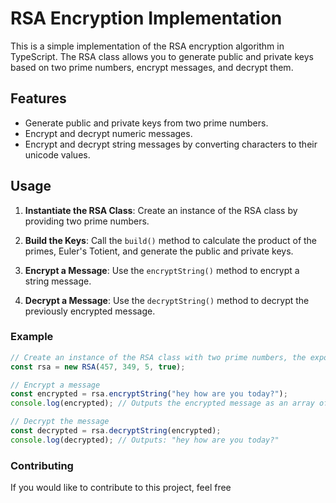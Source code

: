# RSA Encryption Implementation

This is a simple implementation of the RSA encryption algorithm in TypeScript. The RSA class allows you to generate public and private keys based on two prime numbers, encrypt messages, and decrypt them.

## Features

- Generate public and private keys from two prime numbers.
- Encrypt and decrypt numeric messages.
- Encrypt and decrypt string messages by converting characters to their unicode values.

## Usage

1. **Instantiate the RSA Class**: Create an instance of the RSA class by providing two prime numbers.

2. **Build the Keys**: Call the `build()` method to calculate the product of the primes, Euler's Totient, and generate the public and private keys.

3. **Encrypt a Message**: Use the `encryptString()` method to encrypt a string message.

4. **Decrypt a Message**: Use the `decryptString()` method to decrypt the previously encrypted message.

### Example

```typescript
// Create an instance of the RSA class with two prime numbers, the exponent is autoDefined as 5 and autoBuild is true by default
const rsa = new RSA(457, 349, 5, true);

// Encrypt a message
const encrypted = rsa.encryptString("hey how are you today?");
console.log(encrypted); // Outputs the encrypted message as an array of bigints

// Decrypt the message
const decrypted = rsa.decryptString(encrypted);
console.log(decrypted); // Outputs: "hey how are you today?"
```

### Contributing

If you would like to contribute to this project, feel free

